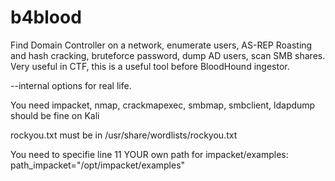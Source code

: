 # b4blood
Find Domain Controller on a network, enumerate users, AS-REP Roasting and hash cracking, bruteforce password, dump AD users, scan SMB shares.
Very useful in CTF, this is a useful tool before BloodHound ingestor.

--internal options for real life.

You need impacket, nmap, crackmapexec, smbmap, smbclient, ldapdump
should be fine on Kali

rockyou.txt must be in /usr/share/wordlists/rockyou.txt

You need to specifie line 11 YOUR own path for impacket/examples: 
path_impacket="/opt/impacket/examples"

